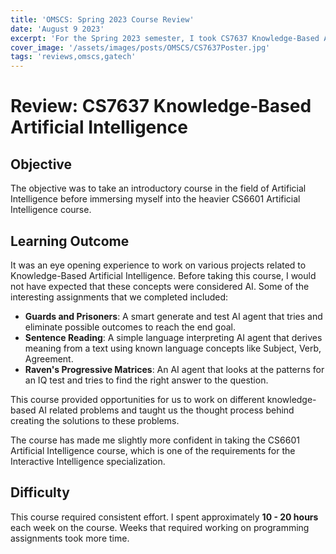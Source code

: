 ```yaml
---
title: 'OMSCS: Spring 2023 Course Review'
date: 'August 9 2023'
excerpt: 'For the Spring 2023 semester, I took CS7637 Knowledge-Based Artificial Intelligence. Here is my review for this course.'
cover_image: '/assets/images/posts/OMSCS/CS7637Poster.jpg'
tags: 'reviews,omscs,gatech'
---
```

# Review: CS7637 Knowledge-Based Artificial Intelligence
## Objective
The objective was to take an introductory course in the field of Artificial Intelligence before immersing myself into the heavier CS6601 Artificial Intelligence course. 
## Learning Outcome
It was an eye opening experience to work on various projects related to Knowledge-Based Artificial Intelligence. Before taking this course, I would not have expected that these concepts were considered AI. Some of the interesting assignments that we completed included:
- **Guards and Prisoners**: A smart generate and test AI agent that tries and eliminate possible outcomes to reach the end goal.
- **Sentence Reading**: A simple language interpreting AI agent that derives meaning from a text using known language concepts like Subject, Verb, Agreement.
- **Raven's Progressive Matrices**: An AI agent that looks at the patterns for an IQ test and tries to find the right answer to the question. 

This course provided opportunities for us to work on different knowledge-based AI related problems and taught us the thought process behind creating the solutions to these problems. 

The course has made me slightly more confident in taking the CS6601 Artificial Intelligence course, which is one of the requirements for the Interactive Intelligence specialization. 

## Difficulty
This course required consistent effort. I spent approximately **10 - 20 hours** each week on the course. Weeks that required working on programming assignments took more time. 